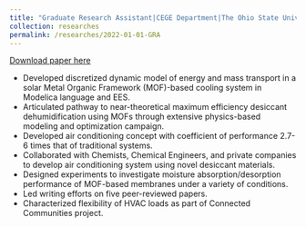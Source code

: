```yaml
---
title: "Graduate Research Assistant|CEGE Department|The Ohio State University|Spring 2020 - Present"
collection: researches
permalink: /researches/2022-01-01-GRA
---
```

[Download paper here](https://www.sciencedirect.com/science/article/pii/S0140700722001530)

* Developed discretized dynamic model of energy and mass transport in a solar Metal Organic Framework
(MOF)-based cooling system in Modelica language and EES.
* Articulated pathway to near-theoretical maximum efficiency desiccant dehumidification using MOFs
through extensive physics-based modeling and optimization campaign.
* Developed air conditioning concept with coefficient of performance 2.7-6 times that of traditional
systems.
* Collaborated with Chemists, Chemical Engineers, and private companies to develop air conditioning
system using novel desiccant materials.
* Designed experiments to investigate moisture absorption/desorption performance of MOF-based
membranes under a variety of conditions.
* Led writing efforts on five peer-reviewed papers.
* Characterized flexibility of HVAC loads as part of Connected Communities project.